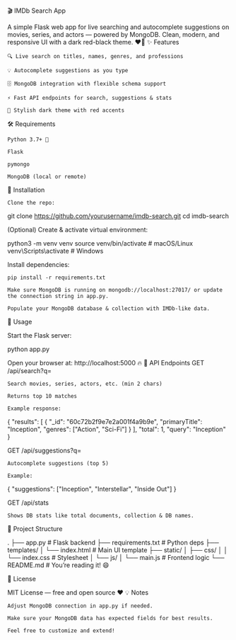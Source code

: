 🎬 IMDb Search App

A simple Flask web app for live searching and autocomplete suggestions on movies, series, and actors — powered by MongoDB. Clean, modern, and responsive UI with a dark red-black theme. ❤️‍🔥
✨ Features

    🔍 Live search on titles, names, genres, and professions

    💡 Autocomplete suggestions as you type

    🗄️ MongoDB integration with flexible schema support

    ⚡ Fast API endpoints for search, suggestions & stats

    🖤 Stylish dark theme with red accents

🛠️ Requirements

    Python 3.7+ 🐍

    Flask

    pymongo

    MongoDB (local or remote)

🚀 Installation

    Clone the repo:

git clone https://github.com/yourusername/imdb-search.git
cd imdb-search

(Optional) Create & activate virtual environment:

python3 -m venv venv
source venv/bin/activate  # macOS/Linux
venv\Scripts\activate     # Windows

Install dependencies:

    pip install -r requirements.txt

    Make sure MongoDB is running on mongodb://localhost:27017/ or update the connection string in app.py.

    Populate your MongoDB database & collection with IMDb-like data.

🏃 Usage

Start the Flask server:

python app.py

Open your browser at: http://localhost:5000 🔥
📡 API Endpoints
GET /api/search?q=<query>

    Search movies, series, actors, etc. (min 2 chars)

    Returns top 10 matches

    Example response:

{
  "results": [
    {
      "_id": "60c72b2f9e7e2a001f4a9b9e",
      "primaryTitle": "Inception",
      "genres": ["Action", "Sci-Fi"]
    }
  ],
  "total": 1,
  "query": "Inception"
}

GET /api/suggestions?q=<query>

    Autocomplete suggestions (top 5)

    Example:

{
  "suggestions": ["Inception", "Interstellar", "Inside Out"]
}

GET /api/stats

    Shows DB stats like total documents, collection & DB names.

📁 Project Structure

.
├── app.py            # Flask backend
├── requirements.txt  # Python deps
├── templates/
│   └── index.html    # Main UI template
├── static/
│   ├── css/
│   │   └── index.css # Stylesheet
│   └── js/
│       └── main.js   # Frontend logic
└── README.md         # You’re reading it! 😄

📜 License

MIT License — free and open source ❤️
💡 Notes

    Adjust MongoDB connection in app.py if needed.

    Make sure your MongoDB data has expected fields for best results.

    Feel free to customize and extend!